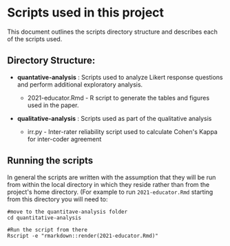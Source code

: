 
# Scripts used in this project

This document outlines the scripts directory structure and describes each of the scripts used. 



## Directory Structure:
* __quantative-analysis__ : Scripts used to analyze Likert response questions and perform additional exploratory analysis.
	* 2021-educator.Rmd  - R script to generate the tables and figures used in the paper.

* __qualitative-analysis__ : Scripts used as part of the qualitative analysis
	* irr.py  - Inter-rater reliability script used to calculate Cohen's Kappa for inter-coder agreement 


## Running the scripts
In general the scripts are written with the assumption that they will be run 
from within the local directory in which they reside rather than from the project's home directory.
(For example to run `2021-educator.Rmd` starting from this directory you will need to:
```
#move to the quantitave-analysis folder
cd quantitative-analysis

#Run the script from there
Rscript -e "rmarkdown::render(2021-educator.Rmd)"
```
